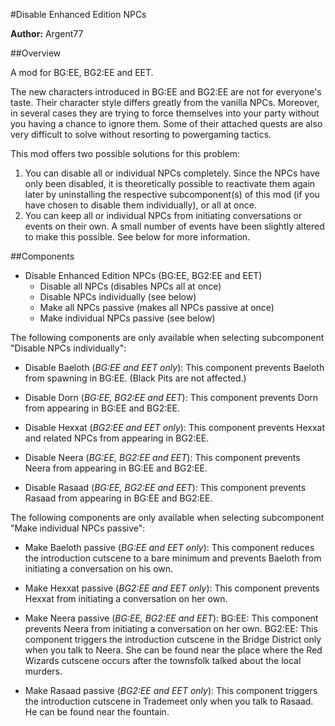 #Disable Enhanced Edition NPCs

**Author:** Argent77


##Overview

A mod for BG:EE, BG2:EE and EET.

The new characters introduced in BG:EE and BG2:EE are not for everyone's taste.
Their character style differs greatly from the vanilla NPCs. Moreover, in 
several cases they are trying to force themselves into your party without you 
having a chance to ignore them. Some of their attached quests are also very 
difficult to solve without resorting to powergaming tactics.

This mod offers two possible solutions for this problem:

1. You can disable all or individual NPCs completely. Since the NPCs have only 
   been disabled, it is theoretically possible to reactivate them again later by 
   uninstalling the respective subcomponent(s) of this mod (if you have chosen to 
   disable them individually), or all at once.
2. You can keep all or individual NPCs from initiating conversations or events on 
   their own. A small number of events have been slightly altered to make this 
   possible. See below for more information.


##Components

- Disable Enhanced Edition NPCs (BG:EE, BG2:EE and EET)
  - Disable all NPCs (disables NPCs all at once)
  - Disable NPCs individually  (see below)
  - Make all NPCs passive  (makes all NPCs passive at once)
  - Make individual NPCs passive (see below)

The following components are only available when selecting subcomponent "Disable NPCs individually":

- Disable Baeloth (*BG:EE and EET only*):
   This component prevents Baeloth from spawning in BG:EE.
   (Black Pits are not affected.)

- Disable Dorn (*BG:EE, BG2:EE and EET*):
   This component prevents Dorn from appearing in BG:EE and BG2:EE.

- Disable Hexxat (*BG2:EE and EET only*):
   This component prevents Hexxat and related NPCs from appearing in BG2:EE.

- Disable Neera (*BG:EE, BG2:EE and EET*):
   This component prevents Neera from appearing in BG:EE and BG2:EE.

- Disable Rasaad (*BG:EE, BG2:EE and EET*):
   This component prevents Rasaad from appearing in BG:EE and BG2:EE.


The following components are only available when selecting subcomponent 
"Make individual NPCs passive":

- Make Baeloth passive (*BG:EE and EET only*):
   This component reduces the introduction cutscene to a bare minimum and prevents 
   Baeloth from initiating a conversation on his own.

- Make Hexxat passive (*BG2:EE and EET only*):
   This component prevents Hexxat from initiating a conversation on her own.

- Make Neera passive (*BG:EE, BG2:EE and EET*):
   BG:EE:  This component prevents Neera from initiating a conversation on her own.
   BG2:EE: This component triggers the introduction cutscene in the Bridge 
           District only when you talk to Neera. She can be found near the place 
           where the Red Wizards cutscene occurs after the townsfolk talked about 
           the local murders.

- Make Rasaad passive (*BG2:EE and EET only*):
    This component triggers the introduction cutscene in Trademeet only when you
    talk to Rasaad. He can be found near the fountain.
